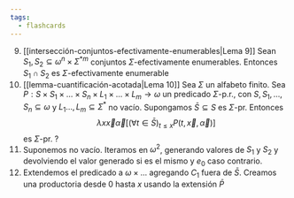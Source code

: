```yaml
---
tags:
  - flashcards
---
```

09. [[intersección-conjuntos-efectivamente-enumerables|Lema 9]] Sean $S_1,S_2\subseteq\omega^n\times\Sigma^{*m}$ conjuntos $\Sigma$-efectivamente enumerables. Entonces $S_1\cap S_2$ es $\Sigma$-efectivamente enumerable
10. [[lemma-cuantificación-acotada|Lema 10]] Sea $\Sigma$ un alfabeto finito. Sea $P:S\times S_1\times\dots\times S_n\times L_1\times\dots\times L_m\to\omega$ un predicado $\Sigma$-p.r., con $S,S_1,\dots,S_n\subseteq\omega$ y $L_1\dots,L_m\subseteq\Sigma^*$ no vacío.
	 Supongamos $\bar S\subseteq S$ es $\Sigma$-pr. Entonces $$\lambda x\vec x\vec\alpha\left[(\forall t\in\bar{S})_{t\leq x} P(t,\vec x,\vec\alpha)\right]$$ es $\Sigma$-pr.
?
09. Suponemos no vacío. Iteramos en $\omega^2$, generando valores de $S_1$ y $S_2$ y devolviendo el valor generado si es el mismo y $e_0$ caso contrario.
10. Extendemos el predicado a $\omega\times\dots$ agregando $C_1$ fuera de $\bar S$. Creamos una productoria desde 0 hasta $x$ usando la extensión $\bar{P}$
<!--SR:!2024-07-21,2,250-->